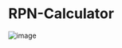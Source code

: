 # RPN-Calculator


![image](https://user-images.githubusercontent.com/93004867/187708396-819cbfd3-5a4e-48a8-aba9-031beb607d97.png)
